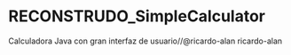 # RECONSTRUDO_SimpleCalculator
Calculadora Java con gran interfaz de usuario//@ricardo-alan ricardo-alan
